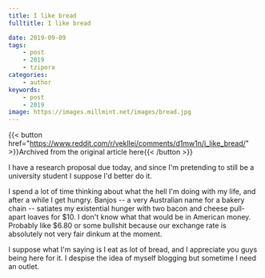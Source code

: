 ```yaml
---
title: I like bread
fulltitle: I like bread

date: 2019-09-09
tags:
    - post
    - 2019
    - tzipora
categories:
    - author
keywords:
    - post
    - 2019
image: https://images.millmint.net/images/bread.jpg
---
```

{{< button href="https://www.reddit.com/r/vekllei/comments/d1mw1n/i_like_bread/" >}}Archived from the original article here{{< /button >}}

I have a research proposal due today, and since I'm pretending to still be a university student I suppose I'd better do it.

I spend a lot of time thinking about what the hell I'm doing with my life, and after a while I get hungry. Banjos -- a very Australian name for a bakery chain -- satiates my existential hunger with two bacon and cheese pull-apart loaves for $10. I don't know what that would be in American money. Probably like $6.80 or some bullshit because our exchange rate is absolutely not very fair dinkum at the moment.

I suppose what I'm saying is I eat as lot of bread, and I appreciate you guys being here for it. I despise the idea of myself blogging but sometime I need an outlet.
